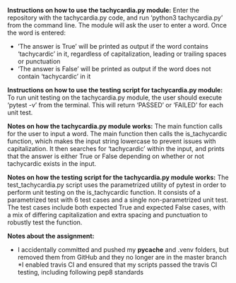 **Instructions on how to use the tachycardia.py module:**
Enter the repository with the tachycardia.py code, and run ‘python3 tachycardia.py’ from the command line. The module will ask the user to enter a word. Once the word is entered:
* ’The answer is True’ will be printed as output if the word contains ‘tachycardic’ in it, regardless of capitalization, leading or trailing spaces or punctuation
* ‘The answer is False’ will be printed as output if the word does not contain ‘tachycardic’ in it

**Instructions on how to use the testing script for tachycardia.py module:**
To run unit testing on the tachycardia.py module, the user should execute ‘pytest -v’ from the terminal. This will return ‘PASSED’ or ‘FAILED’ for each unit test. 

**Notes on how the tachycardia.py module works:**
The main function calls for the user to input a word. The main function then calls the is_tachycardic function, which makes the input string lowercase to prevent issues with capitalization. It then searches for ‘tachycardic’ within the input, and prints that the answer is either True or False depending on whether or not tachycardic exists in the input. 

**Notes on how the testing script for the tachycardia.py module works:**
The test_tachycardia.py script uses the parametrized utility of pytest in order to perform unit testing on the is_tachycardic function. It consists of a parametrized test with 6 test cases and a single non-parametrized unit test. The test cases include both expected True and expected False cases, with a mix of differing capitalization and extra spacing and punctuation to robustly test the function.

**Notes about the assignment:**
* I accidentally committed and pushed my __pycache__ and .venv folders, but removed them from GitHub and they no longer are in the master branch
*I enabled travis CI and ensured that my scripts passed the travis CI testing, including following pep8 standards


